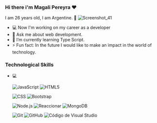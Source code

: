 ### Hi there i'm Magali Pereyra  ❤
I am 26 years old, I am Argentine. 🌼
![Screenshot_41](https://github.com/Magali18/Magali18/assets/98051334/78a663e1-e5ec-4c8f-ba59-e6989401234b)
-  💻 Now I'm working on my career as a developer
- 💬 Ask me about web development.
- 🌱 I’m currently learning Type Script.
- ⚡ Fun fact: In the future I would like to make an impact in the world of technology.

<h3>Technological Skills </h3>

- 💻  

  ![JavaScript](https://img.shields.io/badge/-JavaScript-333333?style=flat&logo=javascript)
  ![HTML5](https://img.shields.io/badge/-HTML5-333333?style=flat&logo=HTML5)
  
  ![CSS](https://img.shields.io/badge/-CSS-333333?style=flat&logo=CSS3&logoColor=1572B6)
  ![Bootstrap](https://img.shields.io/badge/-Bootstrap-333333?style=flat&logo=bootstrap&logoColor=563D7C)

  ![Node.js](https://img.shields.io/badge/-Node.js-333333?style=flat&logo=node.js)
  ![Reaccionar](https://img.shields.io/badge/-React-333333?style=flat&logo=react)
  ![MongoDB](https://img.shields.io/badge/-MongoDB-333333?style=flat&logo=mongodb)
  
  ![Git](https://img.shields.io/badge/-Git-333333?style=flat&logo=git)
  ![GitHub](https://img.shields.io/badge/-GitHub-333333?style=flat&logo=github)
  ![Código de Visual Studio](https://img.shields.io/badge/-Visual%20Studio%20Code-333333?style=flat&logo=visual-studio-code&logoColor=007ACC)






